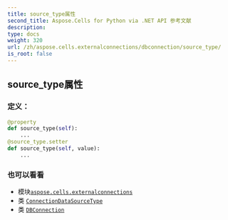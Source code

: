 ```yaml
---
title: source_type属性
second_title: Aspose.Cells for Python via .NET API 参考文献
description:
type: docs
weight: 320
url: /zh/aspose.cells.externalconnections/dbconnection/source_type/
is_root: false
---
```

## source_type属性
### 定义：
```python
@property
def source_type(self):
    ...
@source_type.setter
def source_type(self, value):
    ...
```

### 也可以看看
* 模块[`aspose.cells.externalconnections`](../../)
* 类 [`ConnectionDataSourceType`](/cells/python-net/zh/aspose.cells.externalconnections/connectiondatasourcetype)
* 类 [`DBConnection`](/cells/python-net/zh/aspose.cells.externalconnections/dbconnection)
